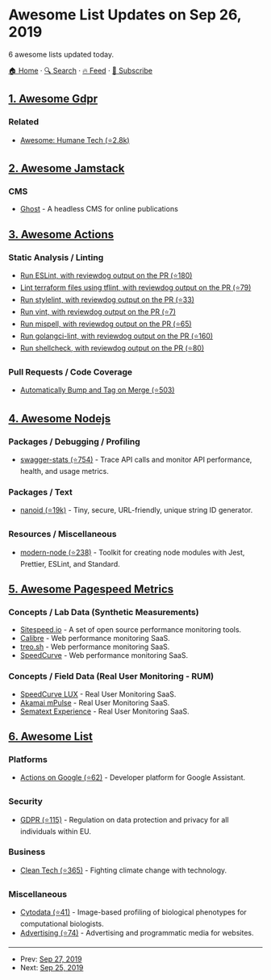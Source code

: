 # Awesome List Updates on Sep 26, 2019

6 awesome lists updated today.

[🏠 Home](/README.md) · [🔍 Search](https://test.trackawesomelist.com/search/) · [🔥 Feed](https://test.trackawesomelist.com/feed.xml) · [📮 Subscribe](https://trackawesomelist.us17.list-manage.com/subscribe?u=d2f0117aa829c83a63ec63c2f&id=36a103854c)



## [1. Awesome Gdpr](/content/bakke92/awesome-gdpr/README.md)

### Related

*   [Awesome: Humane Tech (⭐2.8k)](https://github.com/humanetech-community/awesome-humane-tech#readme)

## [2. Awesome Jamstack](/content/automata/awesome-jamstack/README.md)

### CMS

*   [Ghost](https://ghost.org/) - A headless CMS for online publications

## [3. Awesome Actions](/content/sdras/awesome-actions/README.md)

### Static Analysis / Linting

*   [Run ESLint, with reviewdog output on the PR (⭐180)](https://github.com/reviewdog/action-eslint)
*   [Lint terraform files using tflint, with reviewdog output on the PR (⭐79)](https://github.com/reviewdog/action-tflint)
*   [Run stylelint, with reviewdog output on the PR (⭐33)](https://github.com/reviewdog/action-stylelint)
*   [Run vint, with reviewdog output on the PR (⭐7)](https://github.com/reviewdog/action-vint)
*   [Run mispell, with reviewdog output on the PR (⭐65)](https://github.com/reviewdog/action-misspell)
*   [Run golangci-lint, with reviewdog output on the PR (⭐160)](https://github.com/reviewdog/action-golangci-lint)
*   [Run shellcheck, with reviewdog output on the PR (⭐80)](https://github.com/reviewdog/action-shellcheck)

### Pull Requests / Code Coverage

*   [Automatically Bump and Tag on Merge (⭐503)](https://github.com/anothrNick/github-tag-action)

## [4. Awesome Nodejs](/content/sindresorhus/awesome-nodejs/README.md)

### Packages / Debugging / Profiling

*   [swagger-stats (⭐754)](https://github.com/slanatech/swagger-stats) - Trace API calls and monitor API performance, health, and usage metrics.

### Packages / Text

*   [nanoid (⭐19k)](https://github.com/ai/nanoid) - Tiny, secure, URL-friendly, unique string ID generator.

### Resources / Miscellaneous

*   [modern-node (⭐238)](https://github.com/sheerun/modern-node) - Toolkit for creating node modules with Jest, Prettier, ESLint, and Standard.

## [5. Awesome Pagespeed Metrics](/content/csabapalfi/awesome-pagespeed-metrics/README.md)

### Concepts / Lab Data (Synthetic Measurements)

*   [Sitespeed.io](https://www.sitespeed.io/) - A set of open source performance monitoring tools.
*   [Calibre](https://calibreapp.com) - Web performance monitoring SaaS.
*   [treo.sh](https://treo.sh/) - Web performance monitoring SaaS.
*   [SpeedCurve](https://speedcurve.com/) - Web performance monitoring SaaS.

### Concepts / Field Data (Real User Monitoring - RUM)

*   [SpeedCurve LUX](https://speedcurve.com/features/lux/) - Real User Monitoring SaaS.
*   [Akamai mPulse](https://www.akamai.com/uk/en/products/performance/mpulse-real-user-monitoring.jsp) - Real User Monitoring SaaS.
*   [Sematext Experience](https://sematext.com/experience/) - Real User Monitoring SaaS.

## [6. Awesome List](/content/sindresorhus/awesome/README.md)

### Platforms

*   [Actions on Google (⭐62)](https://github.com/ravirupareliya/awesome-actions-on-google#readme) - Developer platform for Google Assistant.

### Security

*   [GDPR (⭐115)](https://github.com/bakke92/awesome-gdpr#readme) - Regulation on data protection and privacy for all individuals within EU.

### Business

*   [Clean Tech (⭐365)](https://github.com/nglgzz/awesome-clean-tech#readme) - Fighting climate change with technology.

### Miscellaneous

*   [Cytodata (⭐41)](https://github.com/cytodata/awesome-cytodata#readme) - Image-based profiling of biological phenotypes for computational biologists.
*   [Advertising (⭐74)](https://github.com/cenoura/awesome-ads#readme) - Advertising and programmatic media for websites.

---

- Prev: [Sep 27, 2019](/content/2019/09/27/README.md)
- Next: [Sep 25, 2019](/content/2019/09/25/README.md)